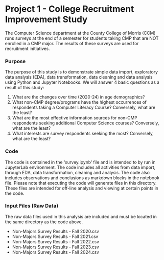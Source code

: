 # Project 1 - College Recruitment Improvement Study
 The Computer Science department at the County College of Morris (CCM) runs surveys at the end of a semester for students taking CMP that are NOT enrolled in a CMP major. The results of these surveys are used for recruitment initiatives.  

### Purpose 
The purpose of this study is to demonstrate simple data import, exploratory data analysis (EDA), data transformation, data cleaning and data analysis using Python and Jupyter Notebooks. We will answer 4 basic questions as a result of this study:
1. What are the changes over time (2020-24) in age demographics?  
2. What non-CMP degree/programs have the highest occurrences of respondents taking a Computer Literacy Course? Conversely, what are the least?  
3. What are the most effective information sources for non-CMP respondents seeking additional Computer Science courses? Conversely, what are the least?  
4. What interests are survey respondents seeking the most? Conversely, what are the least? 

### Code
The code is contained in the 'survey.ipynb' file and is intended to by run in JupyterLab environment. The code includes all activities from data import, through EDA, data transformation, cleaning and analysis. The code also includes observations and conclusions as markdown blocks in the notebook file. Please note that executing the code will generate files in this directory. These files are intended for off-line analysis and viewing at certain points in the code. 

### Input Files (Raw Data)
The raw data files used in this analysis are included and must be located in the same directory as the code above. 
* Non-Majors Survey Results - Fall 2020.csv
* Non-Majors Survey Results - Fall 2021.csv
* Non-Majors Survey Results - Fall 2022.csv
* Non-Majors Survey Results - Fall 2023.csv
* Non-Majors Survey Results - Fall 2024.csv

